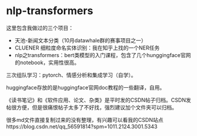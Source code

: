 # nlp-transformers
这里包含我做过的三个项目：
- 天池-新闻文本分类（10月datawhale群的赛事项目之一）
- CLUENER 细粒度命名实体识别：我在知乎上找的一个NER任务
- nlp之transformers：bert类模型的入门课程，包含了几个hunggingface官网的notebook，实用性很高。

三次组队学习：pytorch、情感分析和集成学习（自学）。

huggingface存放的是huggingface官网doc教程的一些翻译，自用。

《读书笔记》和《软件应用、论文、杂类》是平时发的CSDN帖子归档。CSDN发帖很方便，但是很痛恨帖子太多了不好找，强烈建议加个文件夹可以归档。

很多md文件直接复制过来的没有整理，有兴趣可以看我的CSDN站点https://blog.csdn.net/qq_56591814?spm=1011.2124.3001.5343
